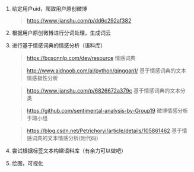 1. 给定用户uid，爬取用户原创微博

   > https://www.jianshu.com/p/dd6c292af382

2. 根据用户原创微博进行分词处理，生成词云

3. 进行基于情感词典的情感分析（语料库）

   > https://bosonnlp.com/dev/resource 情感词典

   > http://www.aidnoob.com/ai/python/qinggan1/ 基于情感词典的文本情感极性分析

   > https://www.jianshu.com/p/6826672a379c 基于情感词典的文本分类

   > https://github.com/sentimental-analysis-by-Group19 微博情感分析 于璐小组

   > https://blog.csdn.net/Petrichoryi/article/details/105861462 基于情感词典的文本情感分析(附代码)
   >

4. 尝试根据标签文本构建语料库（有余力可以做吧）

5. 绘图，可视化 